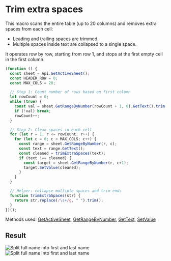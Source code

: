 # Trim extra spaces

This macro scans the entire table (up to 20 columns) and removes extra spaces from each cell:

- Leading and trailing spaces are trimmed.
- Multiple spaces inside text are collapsed to a single space.

It operates row by row, starting from row 1, and stops at the first empty cell in the first column.

```ts
(function () {
  const sheet = Api.GetActiveSheet();
  const HEADER_ROW = 0;
  const MAX_COLS = 20;

  // Step 1: Count number of rows based on first column
  let rowCount = 0;
  while (true) {
    const val = sheet.GetRangeByNumber(rowCount + 1, 0).GetText().trim();
    if (!val) break;
    rowCount++;
  }

  // Step 2: Clean spaces in each cell
  for (let r = 1; r <= rowCount; r++) {
    for (let c = 0; c < MAX_COLS; c++) {
      const range = sheet.GetRangeByNumber(r, c);
      const text = range.GetText();
      const cleaned = trimExtraSpaces(text);
      if (text !== cleaned) {
        const target = sheet.GetRangeByNumber(r, c+1);
        target.SetValue(cleaned);
      }
    }
  }

  // Helper: collapse multiple spaces and trim ends
  function trimExtraSpaces(str) {
    return str.replace(/\s+/g, " ").trim();
  }
})();
```

Methods used: [GetActiveSheet](/docs/office-api/usage-api/spreadsheet-api/Api/Methods/GetActiveSheet.md), [GetRangeByNumber](/docs/office-api/usage-api/spreadsheet-api/ApiWorksheet/Methods/GetRangeByNumber.md), [GetText](/docs/office-api/usage-api/spreadsheet-api/ApiRange/Methods/GetText.md), [SetValue](/docs/office-api/usage-api/spreadsheet-api/ApiRange/Methods/SetValue.md)

## Result

![Split full name into first and last name](/assets/images/plugins/trim-extra-spaces.png#gh-light-mode-only)![Split full name into first and last name](/assets/images/plugins/trim-extra-spaces.dark.png#gh-dark-mode-only)
